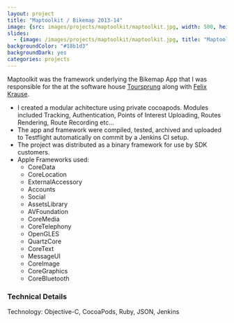 ```yaml
---
layout: project
title: "Maptoolkit / Bikemap 2013-14"
image: {src: images/projects/maptoolkit/maptoolkit.jpg, width: 500, height: 281, title: "Maptoolkit Screenshots"}
slides:
  - {image: /images/projects/maptoolkit/maptoolkit.jpg, title: "Maptoolkit Overview"}
backgroundColor: "#18b1d3"
backgroundDark: yes
categories: projects
---
```


Maptoolkit was the framework underlying the Bikemap App that I was responsible for the at the software house [Toursprung](http://toursprung.com) along with [Felix Krause](http://felixkrause.at/).

<p>
	<ul>
		<li>I created a modular achitecture using private cocoapods. Modules included Tracking, Authentication, Points of Interest Uploading, Routes Rendering, Route Recording etc…</li>
		<li>The app and framework were compiled, tested, archived and uploaded to Testflight automatically on commit by a Jenkins CI setup.</li>
		<li>The project was distributed as a binary framework for use by SDK customers.</li>
		<li>Apple Frameworks used: 
			<ul>
				<li>CoreData</li>
				<li>CoreLocation</li>
				<li>ExternalAccessory</li>
				<li>Accounts</li>
				<li>Social</li>
				<li>AssetsLibrary</li>
				<li>AVFoundation</li>
				<li>CoreMedia</li>
				<li>CoreTelephony</li>
				<li>OpenGLES</li>
				<li>QuartzCore</li>
				<li>CoreText</li>
				<li>MessageUI</li>
				<li>CoreImage</li>
				<li>CoreGraphics</li>
				<li>CoreBluetooth</li>
			</ul>
		</li>
	</ul>
</p>

### Technical Details
Technology: Objective-C, CocoaPods, Ruby, JSON, Jenkins
